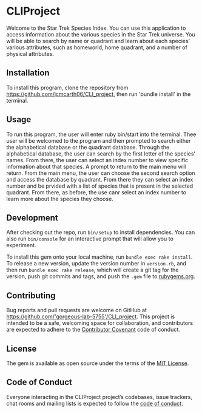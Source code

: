 
# CLIProject

Welcome to the Star Trek Species Index. You can use this application to access information about the various species in the Star Trek universe. You will be able to search by name or quadrant and learn about each species' various attributes, such as homeworld, home quadrant, and a number of physical attributes.

## Installation

To install this program, clone the repository from https://github.com/jcmcarth06/CLI_project, then run 'bundle install' in the terminal.

## Usage

To run this program, the user will enter ruby bin/start into the terminal. Thee user will be welcomed to the program and then prompted to search either the alphabetical database or the quadrant database. Through the alphabetical database, the user can search by the first letter of the species' names. From there, the user can select an index number to view specific information about that species. A prompt to return to the main menu will return. From the main menu, the user can choose the second search option and access the database by quadrant. From there they can select an index number and be prvided with a list of species that is present in the selected quadrant. From there, as before, the use canr select an index number to learn more about the species they choose. 

## Development

After checking out the repo, run `bin/setup` to install dependencies. You can also run `bin/console` for an interactive prompt that will allow you to experiment.

To install this gem onto your local machine, run `bundle exec rake install`. To release a new version, update the version number in `version.rb`, and then run `bundle exec rake release`, which will create a git tag for the version, push git commits and tags, and push the `.gem` file to [rubygems.org](https://rubygems.org).

## Contributing

Bug reports and pull requests are welcome on GitHub at https://github.com/'gorgeous-lab-5755'/CLI_project. This project is intended to be a safe, welcoming space for collaboration, and contributors are expected to adhere to the [Contributor Covenant](http://contributor-covenant.org) code of conduct.

## License

The gem is available as open source under the terms of the [MIT License](https://opensource.org/licenses/MIT).

## Code of Conduct

Everyone interacting in the CLIProject project’s codebases, issue trackers, chat rooms and mailing lists is expected to follow the [code of conduct](https://github.com/'gorgeous-lab-5755'/CLI_project/blob/master/CODE_OF_CONDUCT.md).
